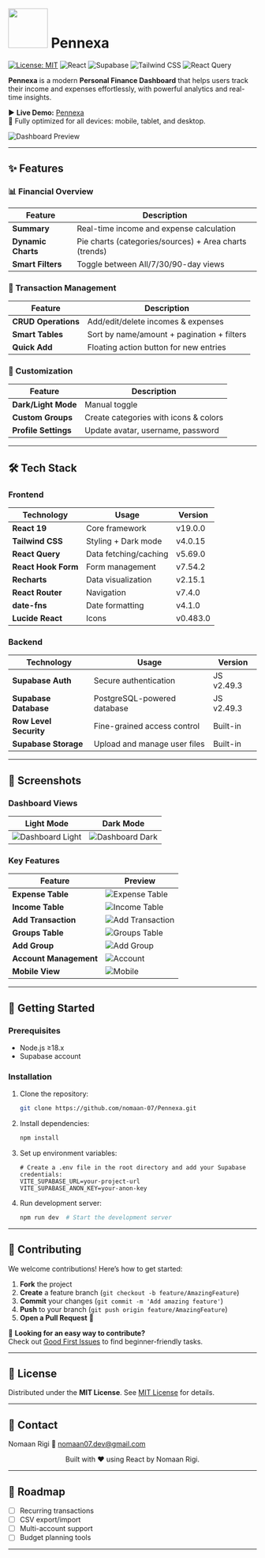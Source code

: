 # <img src="public/logo.png" width="80" /> Pennexa

[![License: MIT](https://img.shields.io/badge/License-MIT-blue.svg)](LICENSE)
![React](https://img.shields.io/badge/React-19.0-%2361DAFB)
![Supabase](https://img.shields.io/badge/Supabase-2.49-%233ECF8E)
![Tailwind CSS](https://img.shields.io/badge/Tailwind_CSS-4.0-%2338B2AC)
![React Query](https://img.shields.io/badge/React_Query-5.69-%23FF4154)

**Pennexa** is a modern **Personal Finance Dashboard** that helps users track their income and expenses effortlessly, with powerful analytics and real-time insights.

▶ **Live Demo:** [Pennexa](https://nomaan-07.github.io/Pennexa)  
📱 Fully optimized for all devices: mobile, tablet, and desktop.

![Dashboard Preview](public/screenshots/dashboard-preview.png)

---

## ✨ Features

### 📊 Financial Overview

| Feature            | Description                                            |
| ------------------ | ------------------------------------------------------ |
| **Summary**        | Real-time income and expense calculation               |
| **Dynamic Charts** | Pie charts (categories/sources) + Area charts (trends) |
| **Smart Filters**  | Toggle between All/7/30/90-day views                   |

### 🔄 Transaction Management

| Feature             | Description                                |
| ------------------- | ------------------------------------------ |
| **CRUD Operations** | Add/edit/delete incomes & expenses         |
| **Smart Tables**    | Sort by name/amount + pagination + filters |
| **Quick Add**       | Floating action button for new entries     |

### 🎨 Customization

| Feature              | Description                           |
| -------------------- | ------------------------------------- |
| **Dark/Light Mode**  | Manual toggle                         |
| **Custom Groups**    | Create categories with icons & colors |
| **Profile Settings** | Update avatar, username, password     |

---

## 🛠 Tech Stack

### Frontend

| Technology          | Usage                 | Version  |
| ------------------- | --------------------- | -------- |
| **React 19**        | Core framework        | v19.0.0  |
| **Tailwind CSS**    | Styling + Dark mode   | v4.0.15  |
| **React Query**     | Data fetching/caching | v5.69.0  |
| **React Hook Form** | Form management       | v7.54.2  |
| **Recharts**        | Data visualization    | v2.15.1  |
| **React Router**    | Navigation            | v7.4.0   |
| **date-fns**        | Date formatting       | v4.1.0   |
| **Lucide React**    | Icons                 | v0.483.0 |

### Backend

| Technology             | Usage                        | Version    |
| ---------------------- | ---------------------------- | ---------- |
| **Supabase Auth**      | Secure authentication        | JS v2.49.3 |
| **Supabase Database**  | PostgreSQL-powered database  | JS v2.49.3 |
| **Row Level Security** | Fine-grained access control  | Built-in   |
| **Supabase Storage**   | Upload and manage user files | Built-in   |

---

## 📸 Screenshots

### Dashboard Views

| Light Mode                                                 | Dark Mode                                                |
| ---------------------------------------------------------- | -------------------------------------------------------- |
| ![Dashboard Light](public/screenshots/light-dashboard.png) | ![Dashboard Dark](public/screenshots/dark-dashboard.png) |

### Key Features

| Feature                | Preview                                                    |
| ---------------------- | ---------------------------------------------------------- |
| **Expense Table**      | ![Expense Table](public/screenshots/expense-table.png)     |
| **Income Table**       | ![Income Table](public/screenshots/income-table.png)       |
| **Add Transaction**    | ![Add Transaction](public/screenshots/add-transaction.png) |
| **Groups Table**       | ![Groups Table](public/screenshots/groups-table.png)       |
| **Add Group**          | ![Add Group](public/screenshots/add-group.png)             |
| **Account Management** | ![Account](public/screenshots/account.png)                 |
| **Mobile View**        | ![Mobile](public/screenshots/mobile-view.png)              |

---

## 🚀 Getting Started

### Prerequisites

- Node.js ≥18.x
- Supabase account

### Installation

1. Clone the repository:

   ```bash
   git clone https://github.com/nomaan-07/Pennexa.git
   ```

2. Install dependencies:

   ```bash
   npm install
   ```

3. Set up environment variables:

   ```env
   # Create a .env file in the root directory and add your Supabase credentials:
   VITE_SUPABASE_URL=your-project-url
   VITE_SUPABASE_ANON_KEY=your-anon-key
   ```

4. Run development server:
   ```bash
   npm run dev  # Start the development server
   ```

---

## 🤝 Contributing

We welcome contributions! Here’s how to get started:

1. **Fork** the project
2. **Create** a feature branch (`git checkout -b feature/AmazingFeature`)
3. **Commit** your changes (`git commit -m 'Add amazing feature'`)
4. **Push** to your branch (`git push origin feature/AmazingFeature`)
5. **Open a Pull Request** 🎉

🚀 **Looking for an easy way to contribute?**  
Check out [Good First Issues](https://github.com/nomaan-07/Pennexa/issues) to find beginner-friendly tasks.

---

## 📜 License

Distributed under the **MIT License**. See [MIT License](LICENSE) for details.

---

## 💌 Contact

Nomaan Rigi
📧 nomaan07.dev@gmail.com

<p align="center"> Built with ❤️ using React by Nomaan Rigi. </p>

---

## 🔮 Roadmap

- [ ] Recurring transactions
- [ ] CSV export/import
- [ ] Multi-account support
- [ ] Budget planning tools

---
